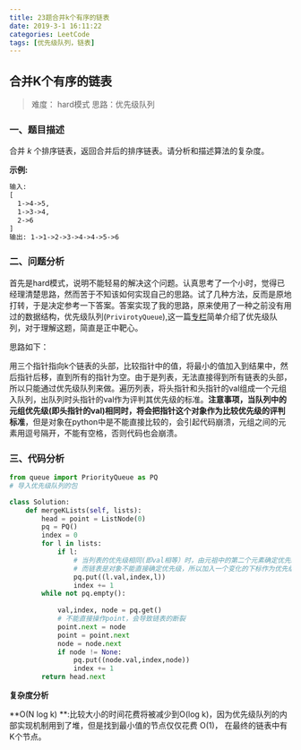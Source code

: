 ```yaml
---
title: 23题合并k个有序的链表
date: 2019-3-1 16:11:22
categories: LeetCode
tags: [优先级队列，链表]
---
```

## 合并K个有序的链表

>难度： hard模式                                   思路：优先级队列

### 一、题目描述

合并 *k* 个排序链表，返回合并后的排序链表。请分析和描述算法的复杂度。

**示例:**

<!--more-->

```xml
输入:
[
  1->4->5,
  1->3->4,
  2->6
]
输出: 1->1->2->3->4->4->5->6
```

### 二、问题分析

首先是hard模式，说明不能轻易的解决这个问题。认真思考了一个小时，觉得已经理清楚思路，然而苦于不知该如何实现自己的思路。试了几种方法，反而是原地打转，于是决定参考一下答案。答案实现了我的思路，原来使用了一种之前没有用过的数据结构，优先级队列(`PrivirotyQueue`),这一篇[专栏](https://zhuanlan.zhihu.com/p/37637660)简单介绍了优先级队列，对于理解这题，简直是正中靶心。

思路如下：

用三个指针指向k个链表的头部，比较指针中的值，将最小的值加入到结果中，然后指针后移，直到所有的指针为空。由于是列表，无法直接得到所有链表的头部，所以只能通过优先级队列来做。遍历列表，将头指针和头指针的val组成一个元组入队列，出队列时头指针的val作为评判其优先级的标准。**注意事项，当队列中的元组优先级(即头指针的val)相同时，将会把指针这个对象作为比较优先级的评判标准**，但是对象在python中是不能直接比较的，会引起代码崩溃，元组之间的元素用逗号隔开，不能有空格，否则代码也会崩溃。

### 三、代码分析

```python
from queue import PriorityQueue as PQ
# 导入优先级队列的包

class Solution:
    def mergeKLists(self, lists):
        head = point = ListNode(0)
        pq = PQ()
        index = 0
        for l in lists:
            if l:
                # 当列表的优先级相同(即val相等）时，由元祖中的第二个元素确定优先级，
                # 而链表是对象不能直接确定优先级，所以加入一个变化的下标作为优先级避免程序崩溃
                pq.put((l.val,index,l))
                index += 1                        
        while not pq.empty():
          
            val,index, node = pq.get() 
            # 不能直接操作point，会导致链表的断裂
            point.next = node
            point = point.next
            node = node.next
            if node != None:
                pq.put((node.val,index,node))
                index += 1
        return head.next
```



**复杂度分析**

**O(N log k) **:比较大小的时间花费将被减少到O(log k)，因为优先级队列的内部实现机制用到了堆，但是找到最小值的节点仅仅花费 O(1)， 在最终的链表中有K个节点。